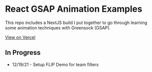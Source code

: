 # React GSAP Animation Examples 

This repo includes a NextJS build I put together to go through learning some animation techniques with Greensock (GSAP). 

[View on Vercel](https://react-gsap.vercel.app/)

## In Progress
- 12/19/21 - Setup FLIP Demo for team filters